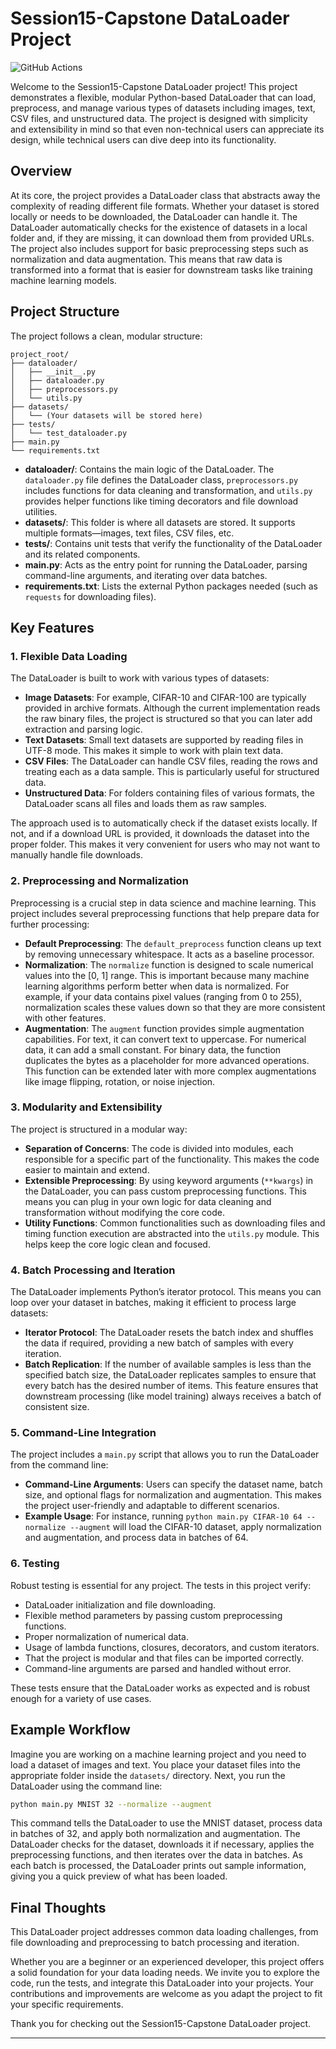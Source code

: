 # Session15-Capstone DataLoader Project

![GitHub Actions](https://github.com/RishitLaddha/session15-Capstone/actions/workflows/python-ci.yml/badge.svg)

Welcome to the Session15-Capstone DataLoader project! This project demonstrates a flexible, modular Python-based DataLoader that can load, preprocess, and manage various types of datasets including images, text, CSV files, and unstructured data. The project is designed with simplicity and extensibility in mind so that even non-technical users can appreciate its design, while technical users can dive deep into its functionality.

## Overview

At its core, the project provides a DataLoader class that abstracts away the complexity of reading different file formats. Whether your dataset is stored locally or needs to be downloaded, the DataLoader can handle it. The DataLoader automatically checks for the existence of datasets in a local folder and, if they are missing, it can download them from provided URLs. The project also includes support for basic preprocessing steps such as normalization and data augmentation. This means that raw data is transformed into a format that is easier for downstream tasks like training machine learning models.

## Project Structure

The project follows a clean, modular structure:

```
project_root/
├── dataloader/
│   ├── __init__.py
│   ├── dataloader.py
│   ├── preprocessors.py
│   └── utils.py
├── datasets/
│   └── (Your datasets will be stored here)
├── tests/
│   └── test_dataloader.py
├── main.py
└── requirements.txt
```

- **dataloader/**: Contains the main logic of the DataLoader. The `dataloader.py` file defines the DataLoader class, `preprocessors.py` includes functions for data cleaning and transformation, and `utils.py` provides helper functions like timing decorators and file download utilities.
- **datasets/**: This folder is where all datasets are stored. It supports multiple formats—images, text files, CSV files, etc.
- **tests/**: Contains unit tests that verify the functionality of the DataLoader and its related components.
- **main.py**: Acts as the entry point for running the DataLoader, parsing command-line arguments, and iterating over data batches.
- **requirements.txt**: Lists the external Python packages needed (such as `requests` for downloading files).

## Key Features

### 1. Flexible Data Loading

The DataLoader is built to work with various types of datasets:

- **Image Datasets**: For example, CIFAR-10 and CIFAR-100 are typically provided in archive formats. Although the current implementation reads the raw binary files, the project is structured so that you can later add extraction and parsing logic.
- **Text Datasets**: Small text datasets are supported by reading files in UTF-8 mode. This makes it simple to work with plain text data.
- **CSV Files**: The DataLoader can handle CSV files, reading the rows and treating each as a data sample. This is particularly useful for structured data.
- **Unstructured Data**: For folders containing files of various formats, the DataLoader scans all files and loads them as raw samples.

The approach used is to automatically check if the dataset exists locally. If not, and if a download URL is provided, it downloads the dataset into the proper folder. This makes it very convenient for users who may not want to manually handle file downloads.

### 2. Preprocessing and Normalization

Preprocessing is a crucial step in data science and machine learning. This project includes several preprocessing functions that help prepare data for further processing:

- **Default Preprocessing**: The `default_preprocess` function cleans up text by removing unnecessary whitespace. It acts as a baseline processor.
- **Normalization**: The `normalize` function is designed to scale numerical values into the [0, 1] range. This is important because many machine learning algorithms perform better when data is normalized. For example, if your data contains pixel values (ranging from 0 to 255), normalization scales these values down so that they are more consistent with other features.
- **Augmentation**: The `augment` function provides simple augmentation capabilities. For text, it can convert text to uppercase. For numerical data, it can add a small constant. For binary data, the function duplicates the bytes as a placeholder for more advanced operations. This function can be extended later with more complex augmentations like image flipping, rotation, or noise injection.

### 3. Modularity and Extensibility

The project is structured in a modular way:
- **Separation of Concerns**: The code is divided into modules, each responsible for a specific part of the functionality. This makes the code easier to maintain and extend.
- **Extensible Preprocessing**: By using keyword arguments (`**kwargs`) in the DataLoader, you can pass custom preprocessing functions. This means you can plug in your own logic for data cleaning and transformation without modifying the core code.
- **Utility Functions**: Common functionalities such as downloading files and timing function execution are abstracted into the `utils.py` module. This helps keep the core logic clean and focused.

### 4. Batch Processing and Iteration

The DataLoader implements Python’s iterator protocol. This means you can loop over your dataset in batches, making it efficient to process large datasets:
- **Iterator Protocol**: The DataLoader resets the batch index and shuffles the data if required, providing a new batch of samples with every iteration.
- **Batch Replication**: If the number of available samples is less than the specified batch size, the DataLoader replicates samples to ensure that every batch has the desired number of items. This feature ensures that downstream processing (like model training) always receives a batch of consistent size.

### 5. Command-Line Integration

The project includes a `main.py` script that allows you to run the DataLoader from the command line:
- **Command-Line Arguments**: Users can specify the dataset name, batch size, and optional flags for normalization and augmentation. This makes the project user-friendly and adaptable to different scenarios.
- **Example Usage**: For instance, running `python main.py CIFAR-10 64 --normalize --augment` will load the CIFAR-10 dataset, apply normalization and augmentation, and process data in batches of 64.

### 6. Testing

Robust testing is essential for any project. The tests in this project verify:
- DataLoader initialization and file downloading.
- Flexible method parameters by passing custom preprocessing functions.
- Proper normalization of numerical data.
- Usage of lambda functions, closures, decorators, and custom iterators.
- That the project is modular and that files can be imported correctly.
- Command-line arguments are parsed and handled without error.

These tests ensure that the DataLoader works as expected and is robust enough for a variety of use cases.

## Example Workflow

Imagine you are working on a machine learning project and you need to load a dataset of images and text. You place your dataset files into the appropriate folder inside the `datasets/` directory. Next, you run the DataLoader using the command line:
  
```bash
python main.py MNIST 32 --normalize --augment
```

This command tells the DataLoader to use the MNIST dataset, process data in batches of 32, and apply both normalization and augmentation. The DataLoader checks for the dataset, downloads it if necessary, applies the preprocessing functions, and then iterates over the data in batches. As each batch is processed, the DataLoader prints out sample information, giving you a quick preview of what has been loaded.

## Final Thoughts

This DataLoader project addresses common data loading challenges, from file downloading and preprocessing to batch processing and iteration. 

Whether you are a beginner or an experienced developer, this project offers a solid foundation for your data loading needs. We invite you to explore the code, run the tests, and integrate this DataLoader into your projects. Your contributions and improvements are welcome as you adapt the project to fit your specific requirements.

Thank you for checking out the Session15-Capstone DataLoader project. 

-----
